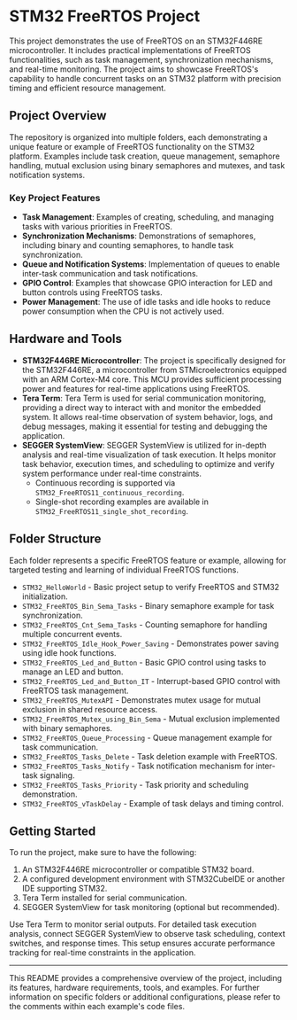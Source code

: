 # STM32 FreeRTOS Project

This project demonstrates the use of FreeRTOS on an STM32F446RE microcontroller. It includes practical implementations of FreeRTOS functionalities, such as task management, synchronization mechanisms, and real-time monitoring. The project aims to showcase FreeRTOS's capability to handle concurrent tasks on an STM32 platform with precision timing and efficient resource management.

## Project Overview

The repository is organized into multiple folders, each demonstrating a unique feature or example of FreeRTOS functionality on the STM32 platform. Examples include task creation, queue management, semaphore handling, mutual exclusion using binary semaphores and mutexes, and task notification systems.

### Key Project Features

- **Task Management**: Examples of creating, scheduling, and managing tasks with various priorities in FreeRTOS.
- **Synchronization Mechanisms**: Demonstrations of semaphores, including binary and counting semaphores, to handle task synchronization.
- **Queue and Notification Systems**: Implementation of queues to enable inter-task communication and task notifications.
- **GPIO Control**: Examples that showcase GPIO interaction for LED and button controls using FreeRTOS tasks.
- **Power Management**: The use of idle tasks and idle hooks to reduce power consumption when the CPU is not actively used.

## Hardware and Tools

- **STM32F446RE Microcontroller**: The project is specifically designed for the STM32F446RE, a microcontroller from STMicroelectronics equipped with an ARM Cortex-M4 core. This MCU provides sufficient processing power and features for real-time applications using FreeRTOS.
- **Tera Term**: Tera Term is used for serial communication monitoring, providing a direct way to interact with and monitor the embedded system. It allows real-time observation of system behavior, logs, and debug messages, making it essential for testing and debugging the application.
- **SEGGER SystemView**: SEGGER SystemView is utilized for in-depth analysis and real-time visualization of task execution. It helps monitor task behavior, execution times, and scheduling to optimize and verify system performance under real-time constraints. 
  - Continuous recording is supported via `STM32_FreeRTOS11_continuous_recording`.
  - Single-shot recording examples are available in `STM32_FreeRTOS11_single_shot_recording`.

## Folder Structure

Each folder represents a specific FreeRTOS feature or example, allowing for targeted testing and learning of individual FreeRTOS functions.

- `STM32_HelloWorld` - Basic project setup to verify FreeRTOS and STM32 initialization.
- `STM32_FreeRTOS_Bin_Sema_Tasks` - Binary semaphore example for task synchronization.
- `STM32_FreeRTOS_Cnt_Sema_Tasks` - Counting semaphore for handling multiple concurrent events.
- `STM32_FreeRTOS_Idle_Hook_Power_Saving` - Demonstrates power saving using idle hook functions.
- `STM32_FreeRTOS_Led_and_Button` - Basic GPIO control using tasks to manage an LED and button.
- `STM32_FreeRTOS_Led_and_Button_IT` - Interrupt-based GPIO control with FreeRTOS task management.
- `STM32_FreeRTOS_MutexAPI` - Demonstrates mutex usage for mutual exclusion in shared resource access.
- `STM32_FreeRTOS_Mutex_using_Bin_Sema` - Mutual exclusion implemented with binary semaphores.
- `STM32_FreeRTOS_Queue_Processing` - Queue management example for task communication.
- `STM32_FreeRTOS_Tasks_Delete` - Task deletion example with FreeRTOS.
- `STM32_FreeRTOS_Tasks_Notify` - Task notification mechanism for inter-task signaling.
- `STM32_FreeRTOS_Tasks_Priority` - Task priority and scheduling demonstration.
- `STM32_FreeRTOS_vTaskDelay` - Example of task delays and timing control.

## Getting Started

To run the project, make sure to have the following:

1. An STM32F446RE microcontroller or compatible STM32 board.
2. A configured development environment with STM32CubeIDE or another IDE supporting STM32.
3. Tera Term installed for serial communication.
4. SEGGER SystemView for task monitoring (optional but recommended).



Use Tera Term to monitor serial outputs. For detailed task execution analysis, connect SEGGER SystemView to observe task scheduling, context switches, and response times. This setup ensures accurate performance tracking for real-time constraints in the application.

---

This README provides a comprehensive overview of the project, including its features, hardware requirements, tools, and examples. For further information on specific folders or additional configurations, please refer to the comments within each example's code files.
